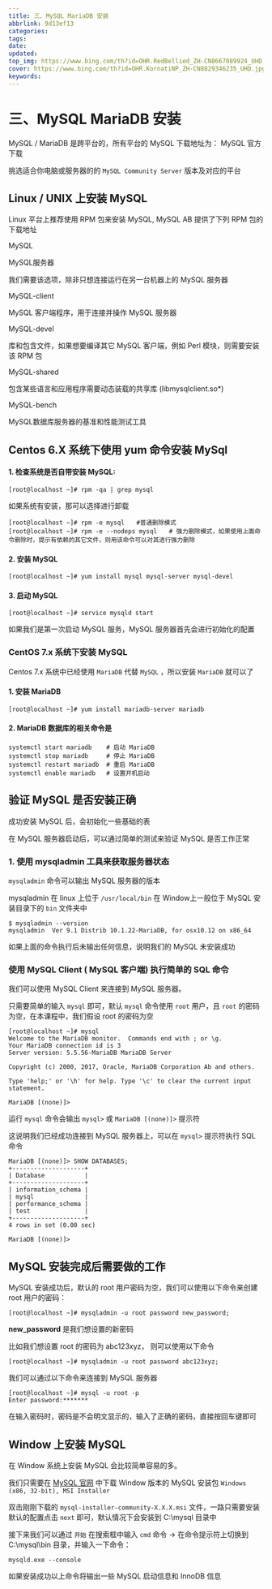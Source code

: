 ```yaml
---
title: 三、MySQL MariaDB 安装
abbrlink: 9d13ef13
categories: 
tags: 
date: 
updated: 
top_img: https://www.bing.com/th?id=OHR.RedBellied_ZH-CN8667089924_UHD.jpg
cover: https://www.bing.com/th?id=OHR.KornatiNP_ZH-CN8829346235_UHD.jpg
keywords: 
---
```

# 三、MySQL MariaDB 安装

MySQL / MariaDB 是跨平台的，所有平台的 MySQL 下载地址为： MySQL 官方下载

挑选适合你电脑或服务器的的 `MySQL Community Server` 版本及对应的平台

## Linux / UNIX 上安装 MySQL

Linux 平台上推荐使用 RPM 包来安装 MySQL, MySQL AB 提供了下列 RPM 包的下载地址

MySQL

MySQL服务器

我们需要该选项，除非只想连接运行在另一台机器上的 MySQL 服务器

MySQL-client

MySQL 客户端程序，用于连接并操作 MySQL 服务器

MySQL-devel

库和包含文件，如果想要编译其它 MySQL 客户端，例如 Perl 模块，则需要安装该 RPM 包

MySQL-shared

包含某些语言和应用程序需要动态装载的共享库 (libmysqlclient.so*)

MySQL-bench

MySQL数据库服务器的基准和性能测试工具

## Centos 6.X 系统下使用 yum 命令安装 MySql

#### 1. 检查系统是否自带安装 MySQL:

```
[root@localhost ~]# rpm -qa | grep mysql
```

如果系统有安装，那可以选择进行卸载

```
[root@localhost ~]# rpm -e mysql　　#普通删除模式
[root@localhost ~]# rpm -e --nodeps mysql　　# 强力删除模式，如果使用上面命令删除时，提示有依赖的其它文件，则用该命令可以对其进行强力删除
```

#### 2. 安装 MySQL

```
[root@localhost ~]# yum install mysql mysql-server mysql-devel
```

#### 3. 启动 MySQL

```
[root@localhost ~]# service mysqld start
```

如果我们是第一次启动 MySQL 服务，MySQL 服务器首先会进行初始化的配置

### CentOS 7.x 系统下安装 MySQL

Centos 7.x 系统中已经使用 `MariaDB` 代替 `MySQL` ，所以安装 `MariaDB` 就可以了

#### 1. 安装 MariaDB

```
[root@localhost ~]# yum install mariadb-server mariadb
```

#### 2. MariaDB 数据库的相关命令是

```
systemctl start mariadb    # 启动 MariaDB
systemctl stop mariadb     # 停止 MariaDB
systemctl restart mariadb  # 重启 MariaDB
systemctl enable mariadb   # 设置开机启动
```

## 验证 MySQL 是否安装正确

成功安装 MySQL 后，会初始化一些基础的表

在 MySQL 服务器启动后，可以通过简单的测试来验证 MySQL 是否工作正常

### 1. 使用 mysqladmin 工具来获取服务器状态

`mysqladmin` 命令可以输出 MySQL 服务器的版本

mysqladmin 在 linux 上位于 `/usr/local/bin` 在 Window上一般位于 MySQL 安装目录下的 `bin` 文件夹中

```
$ mysqladmin --version
mysqladmin  Ver 9.1 Distrib 10.1.22-MariaDB, for osx10.12 on x86_64
```

如果上面的命令执行后未输出任何信息，说明我们的 MySQL 未安装成功

### 使用 MySQL Client ( MySQL 客户端) 执行简单的 SQL 命令

我们可以使用 MySQL Client 来连接到 MySQL 服务器。

只需要简单的输入 `mysql` 即可，默认 `mysql` 命令使用 `root` 用户，且 `root` 的密码为空，在本课程中，我们假设 root 的密码为空

```
[root@localhost ~]# mysql
Welcome to the MariaDB monitor.  Commands end with ; or \g.
Your MariaDB connection id is 3
Server version: 5.5.56-MariaDB MariaDB Server

Copyright (c) 2000, 2017, Oracle, MariaDB Corporation Ab and others.

Type 'help;' or '\h' for help. Type '\c' to clear the current input statement.

MariaDB [(none)]>
```

运行 `mysql` 命令会输出 `mysql>` 或 `MariaDB [(none)]>` 提示符

这说明我们已经成功连接到 MySQL 服务器上，可以在 `mysql>` 提示符执行 SQL 命令

```
MariaDB [(none)]> SHOW DATABASES;
+--------------------+
| Database           |
+--------------------+
| information_schema |
| mysql              |
| performance_schema |
| test               |
+--------------------+
4 rows in set (0.00 sec)

MariaDB [(none)]>
```

## MySQL 安装完成后需要做的工作

MySQL 安装成功后，默认的 root 用户密码为空，我们可以使用以下命令来创建 root 用户的密码：

```
[root@localhost ~]# mysqladmin -u root password new_password;
```

**new_password** 是我们想设置的新密码

比如我们想设置 root 的密码为 abc123xyz， 则可以使用以下命令

```
[root@localhost ~]# mysqladmin -u root password abc123xyz;
```

我们可以通过以下命令来连接到 MySQL 服务器

```
[root@localhost ~]# mysql -u root -p
Enter password:*******
```

在输入密码时，密码是不会明文显示的，输入了正确的密码，直接按回车键即可

## Window 上安装 MySQL

在 Window 系统上安装 MySQL 会比较简单容易的多。

我们只需要在 [MySQL 官网](https://dev.mysql.com/downloads/installer/) 中下载 Window 版本的 MySQL 安装包 `Windows (x86, 32-bit), MSI Installer`

双击刚刚下载的 `mysql-installer-community-X.X.X.msi` 文件，一路只需要安装默认的配置点击 `next` 即可，默认情况下会安装到 C:\mysql 目录中

接下来我们可以通过 `开始` 在搜索框中输入 `cmd` 命令 -> 在命令提示符上切换到 C:\mysql\bin 目录，并输入一下命令：

```
mysqld.exe --console
```

如果安装成功以上命令将输出一些 MySQL 启动信息和 InnoDB 信息